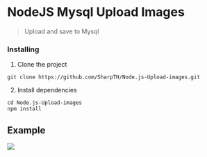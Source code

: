 # NodeJS Mysql Upload Images
>Upload and save to Mysql

### Installing

1. Clone the project
```
git clone https://github.com/SharpTH/Node.js-Upload-images.git
```
2. Install dependencies
```
cd Node.js-Upload-images
npm install
```
## Example
![](https://github.com/SharpTH/Node.js-Upload-images/blob/main/images/icon/2.gif)
